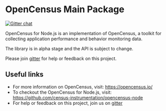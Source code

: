# OpenCensus Main Package
[![Gitter chat][gitter-image]][gitter-url]

OpenCensus for Node.js is an implementation of OpenCensus, a toolkit for collecting application performance and behavior monitoring data. 

The library is in alpha stage and the API is subject to change.

Please join [gitter](https://gitter.im/census-instrumentation/Lobby) for help or feedback on this project.

## Useful links
- For more information on OpenCensus, visit: <https://opencensus.io/>
- To checkout the OpenCensus for Node.js, visit: <https://github.com/census-instrumentation/opencensus-node>
- For help or feedback on this project, join us on [gitter](https://gitter.im/census-instrumentation/Lobby)

[gitter-image]: https://badges.gitter.im/census-instrumentation/lobby.svg
[gitter-url]: https://gitter.im/census-instrumentation/lobby?utm_source=badge&utm_medium=badge&utm_campaign=pr-badge&utm_content=badge

